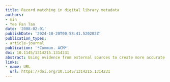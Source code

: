 ```yaml
---
title: Record matching in digital library metadata
authors:
- min
- Yee Fan Tan
date: '2008-02-01'
publishDate: '2024-10-20T00:58:41.520202Z'
publication_types:
- article-journal
publication: '*Commun. ACM*'
doi: 10.1145/1314215.1314231
abstract: Using evidence from external sources to create more accurate matching systems.
links:
- name: URL
  url: https://doi.org/10.1145/1314215.1314231
---
```

